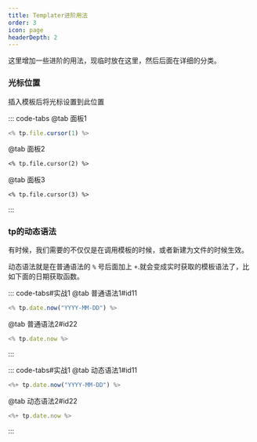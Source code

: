 ```yaml
---
title: Templater进阶用法
order: 3
icon: page
headerDepth: 2
---
```

这里增加一些进阶的用法，现临时放在这里，然后后面在详细的分类。

### 光标位置

插入模板后将光标设置到此位置

::: code-tabs
@tab 面板1
````js
<% tp.file.cursor(1) %>
````
@tab 面板2
````markdown
<% tp.file.cursor(2) %>
````
@tab 面板3
````markdown
<% tp.file.cursor(3) %>
````
:::

### tp的动态语法

有时候，我们需要的不仅仅是在调用模板的时候，或者新建为文件的时候生效。

动态语法就是在普通语法的 `%` 号后面加上 `+`.就会变成实时获取的模板语法了，比如下面的日期获取函数。

::: code-tabs#实战1
@tab 普通语法1#id11
````js
<% tp.date.now("YYYY-MM-DD") %>
````
@tab 普通语法2#id22
````js
<% tp.date.now %>
````
:::

::: code-tabs#实战1
@tab 动态语法1#id11
````js
<%+ tp.date.now("YYYY-MM-DD") %>
````
@tab 动态语法2#id22
````js
<%+ tp.date.now %>
````
:::

